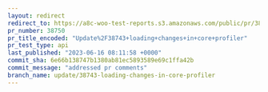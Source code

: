 ```yaml
---
layout: redirect
redirect_to: https://a8c-woo-test-reports.s3.amazonaws.com/public/pr/38750/api/index.html
pr_number: 38750
pr_title_encoded: "Update%2F38743+loading+changes+in+core+profiler"
pr_test_type: api
last_published: "2023-06-16 08:11:58 +0000"
commit_sha: 6e66b138747b1380ab81ec5893589e69c1ffa42b
commit_message: "addressed pr comments"
branch_name: update/38743-loading-changes-in-core-profiler
---
```


